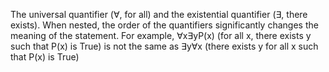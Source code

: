 
 The universal quantifier (∀, for all) and the existential quantifier (∃, there exists). When nested, the order of the quantifiers significantly changes the meaning of the statement. For example, ∀x∃yP(x) (for all x, there exists y such that P(x) is True) is not the same as ∃y∀x (there exists y for all x such that P(x) is True)

